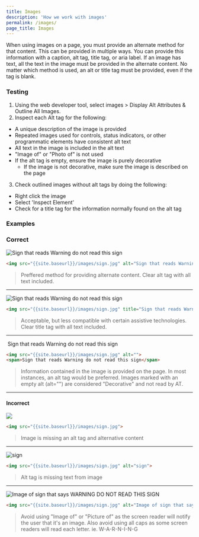 ```yaml
---
title: Images
description: 'How we work with images'
permalink: /images/
page_title: Images
---
```

When using images on a page, you must provide an alternate method for that content. This can be provided in multiple ways. You can provide this information with a caption, alt tag, title tag, or aria label. If an image has text, all the text in the image must be provided in the alternate content. No matter which method is used, an alt or title tag must be provided, even if the tag is blank.

### Testing

1. Using the web developer tool, select images > Display Alt Attributes & Outline All Images.
2. Inspect each Alt tag for the following:
  * A unique description of the image is provided
  * Repeated images used for controls, status indicators, or other programmatic elements have consistent alt text
  * All text in the image is included in the alt text
  * "Image of" or "Photo of" is not used
  * If the alt tag is empty, ensure the image is purely decorative
    * If the image is not decorative, make sure the image is described on the page
3. Check outlined images without alt tags by doing the following:
  * Right click the image
  * Select 'Inspect Element'
  * Check for a title tag for the information normally found on the alt tag

### Examples

### Correct

<img src="{{site.baseurl}}/images/sign.jpg" alt="Sign that reads Warning do not read this sign">

```html
<img src="{{site.baseurl}}/images/sign.jpg" alt="Sign that reads Warning do not read this sign">
```

> Preffered method for providing alternate content.
> Clear alt tag with all text included.

---

<img src="{{site.baseurl}}/images/sign.jpg" title="Sign that reads Warning do not read this sign">

```html
<img src="{{site.baseurl}}/images/sign.jpg" title="Sign that reads Warning do not read this sign">
```

> Acceptable, but less compatible with certain assistive technologies.
> Clear title tag with all text included.

---

<img src="{{site.baseurl}}/images/sign.jpg" alt="">
<span>Sign that reads Warning do not read this sign</span>

```html
<img src="{{site.baseurl}}/images/sign.jpg" alt="">
<span>Sign that reads Warning do not read this sign</span>
```

> Information contained in the image is provided on the page.
> In most instances, an alt tag would be preferred.
> Images marked with an empty alt (alt="") are considered "Decorative" and not read by AT.

---

#### Incorrect

<img src="{{site.baseurl}}/images/sign.jpg" >

```html
<img src="{{site.baseurl}}/images/sign.jpg">
```

> Image is missing an alt tag and alternative content

---

<img src="{{site.baseurl}}/images/sign.jpg" alt="sign">

```html
<img src="{{site.baseurl}}/images/sign.jpg" alt="sign">
```

> Alt tag is missing text from image

---

<img src="{{site.baseurl}}/images/sign.jpg" alt="Image of sign that says WARNING DO NOT READ THIS SIGN">

```html
<img src="{{site.baseurl}}/images/sign.jpg" alt="Image of sign that says WARNING DO NOT READ THIS SIGN">
```

> Avoid using "Image of" or "Picture of" as the screen reader will notify the user that it's an image. Also avoid using all caps as some screen readers will read each letter. ie. W-A-R-N-I-N-G
